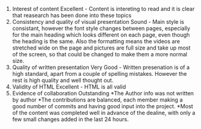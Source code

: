 1. Interest of content
	Excellent - Content is intereting to read and it is clear that reasearch has been done into these topics
2. Consistency and quality of visual presentation
	Sound - Main style is consistant, however the font style changes between pages, especially for the main heading which looks different on each page, even though the heading is the same. Also the formatting means the videos are stretched wide on the page and pictures are full size and take up most of the screen, so that could be changed to make them a more normal size. 
3. Quality of written presentation
	Very Good - Written presenation is of a high standard, apart from a couple of spelling mistakes. However the rest is high quality and well thought out.
4. Validity of HTML
	Excellent - HTML is all valid
5. Evidence of collaboration
	Outstanding
	*The Author info was not written by author
	*The contributions are balanced, each member making a good number of commits and having good input into the project.
	*Most of the content was completed well in advance of the dealine, with only a few small changes added in the last 24 hours.